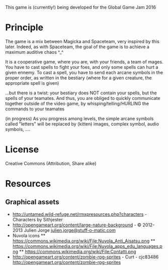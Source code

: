 This game is (currently!) being developed for the Global Game Jam 2016

# Principle 
The game is a mix between Magicka and Spaceteam, very inspired by this later.
Indeed, as with Spaceteam, the goal of the game is to achieve a maximum auditive chaos ^_^

It is a cooperative game, where you are, with your friends, a team of mages.
You have to cast spells to fight your foes, and only some spells can hurt a given ennemy.
To cast a spell, you have to send each arcane symbols in the proper order, as written in the bestiary (where for a given creature, the appropriate spell is given)

...but there is a twist: your bestiary does NOT contain your spells, but the spells of your teamates.
And thus, you are obliged to quickly communicate together outside of the video game, by whisping/telling/HURLING the commands to your teamates

(in progress) As you progress among levels, the simple arcane symbols called "letters" will be replaced by (kitten) images, complex symbol, audio symbols, ....

# License
Creative Commons (Attribution, Share alike)

# Resources 

## Graphical assets
* http://untamed.wild-refuge.net/rmxpresources.php?characters - Characters by Sithjester
* http://opengameart.org/content/large-nature-background - © 2012-2013 Julien Jorge <julien.jorge@stuff-o-matic.com>
* Nuvola icons
** https://commons.wikimedia.org/wiki/File:Nuvola_Anti_Aisatsu.png
** https://commons.wikimedia.org/wiki/File:Nuvola_apps_edu_languages.png
** https://commons.wikimedia.org/wiki/File:Contatti.png
* http://opengameart.org/content/zombie-rpg-sprites - Curt - cjc83486 http://opengameart.org/content/zombie-rpg-sprites
